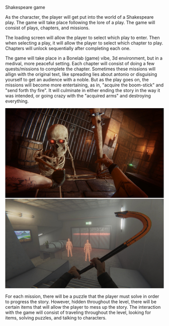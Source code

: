 Shakespeare game

As the character, the player will get put into the world of a Shakespeare play. The game will take place following the lore of a play. The game will consist of plays, chapters, and missions.

The loading screen will allow the player to select which play to enter. Then when selecting a play, it will allow the player to select which chapter to play. Chapters will unlock sequentially after completing each one.

The game will take place in a Bonelab (game) vibe, 3d environment, but in a medival, more peaceful setting. Each chapter will consist of doing a few quests/missions to complete the chapter. Sometimes these missions will allign with the original text, like spreading lies about antonio or disguising yourself to get an audience with a noble. But as the play goes on, the missions will become more entertaining, as in, "acquire the boom-stick" and "send forth thy fire". It will culminate in either ending the story in the way it was intended, or going crazy with the "acquired arms" and destroying everything.

![alt text](image.png)
![alt text](image-1.png)

For each mission, there will be a puzzle that the player must solve in order to progress the story. However, hidden throughout the level, there will be certain items that will allow the player to mess up the story. The interaction with the game will consist of traveling throughout the level, looking for items, solving puzzles, and talking to characters.